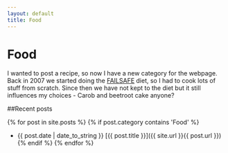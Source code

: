 ```yaml
---
layout: default
title: Food
---
```


# Food

I wanted to post a recipe, so now I have a new category for the webpage.  Back in 2007 we started doing the [FAILSAFE](http://fedup.com.au) diet, so I had to cook lots of stuff from scratch.  Since then we have not kept to the diet but it still influences my choices - Carob and beetroot cake anyone?

##Recent posts

{% for post in site.posts %}
{% if post.category contains 'Food' %}
* {{ post.date | date_to_string }} [{{ post.title }}]({{ site.url }}{{ post.url }})
{% endif %}
{% endfor %}


